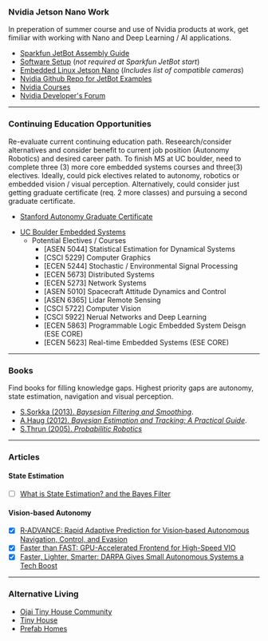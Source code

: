 ### Nvidia Jetson Nano Work
In preperation of summer course and use of Nvidia products at work, get fimiliar with working with Nano and Deep Learning / AI applications.
*   [Sparkfun JetBot Assembly Guide](https://learn.sparkfun.com/tutorials/assembly-guide-for-sparkfun-jetbot-ai-kit-v20/all)
*   [Software Setup](https://github.com/NVIDIA-AI-IOT/jetbot/wiki/Software-Setup) (_not required at Sparkfun JetBot start_)
*   [Embedded Linux Jetson Nano](https://elinux.org/Jetson_Nano) (_Includes list of compatible cameras_)
*   [Nvidia Github Repo for JetBot Examples](https://github.com/NVIDIA-AI-IOT/jetbot/wiki/examples)
*   [Nvidia Courses](https://www.nvidia.com/en-us/deep-learning-ai/education/)
*   [Nvidia Developer's Forum](https://forums.developer.nvidia.com/c/agx-autonomous-machines/jetson-embedded-systems/jetson-nano/76)

***
### Continuing Education Opportunities
Re-evaluate current continuing education path.  Reseearch/consider alternatives and consider benefit to current job position (Autonomy Robotics) and desired career path.  To finish MS at UC boulder, need to complete three (3) more core embedded systems courses and three(3) electives. Ideally, could pick electives related to autonomy, robotics or embedded vision / visual perception.  Alternatively, could consider just getting graduate certificate (req. 2 more classes) and pursuing a second graduate certificate. 
*   [Stanford Autonomy Graduate Certificate](https://online.stanford.edu/programs/robotics-and-autonomous-systems-graduate-certificate)
- [UC Boulder Embedded Systems](https://www.colorado.edu/ecee/graduate-program/degrees/embedded-systems)
  - Potential Electives / Courses
    - [ASEN 5044] Statistical Estimation for Dynamical Systems
    - [CSCI 5229] Computer Graphics
    - [ECEN 5244] Stochastic / Environmental Signal Processing
    - [ECEN 5673] Distributed Systems
    - [ECEN 5273] Network Systems
    - [ASEN 5010] Spacecraft Attitude Dynamics and Control
    - [ASEN 6365] Lidar Remote Sensing
    - [CSCI 5722] Computer Vision
    - [CSCI 5922] Nerual Networks and Deep Learning
    - [ECEN 5863] Programmable Logic Embedded System Deisgn (ESE CORE)
    - [ECEN 5623] Real-time Embedded Systems (ESE CORE)

***
### Books
Find books for filling knowledge gaps.  Highest priority gaps are autonomy, state estimation, navigation and visual perception.

*   [S.Sorkka (2013). _Baysesian Filtering and Smoothing_](https://www.amazon.com/Filtering-Smoothing-Institute-Mathematical-Statistics-ebook/dp/B00E99YQQM/ref=pd_simd_14_1/138-7145310-4141269?_encoding=UTF8&pd_rd_i=B00E99YQQM&pd_rd_r=5c850e18-1d93-4a19-a049-0a377abd6658&pd_rd_w=mkHHX&pd_rd_wg=9Pg5E&pf_rd_p=9fbe42ff-eef8-441e-8157-f50e3fcb818b&pf_rd_r=XKBE6CS9P9MXTSA6WGVC&psc=1&refRID=XKBE6CS9P9MXTSA6WGVC).
*   [A.Haug (2012). _Bayesian Estimation and Tracking: A Practical Guide_](https://www.amazon.com/Bayesian-Estimation-Tracking-Practical-Guide/dp/0470621702/ref=sr_1_1?dchild=1&keywords=Bayesian+Estimation+and+Tracking%3A+A+Practical+Guide&qid=1587253187&s=books&sr=1-1).
*   [S.Thrun (2005). _Probabilitic Robotics_](https://www.amazon.com/Probabilistic-Robotics-INTELLIGENT-ROBOTICS-AUTONOMOUS-dp-0262201623/dp/0262201623/ref=mt_hardcover?_encoding=UTF8&me=&qid=)

***
### Articles
#### State Estimation
*  [ ] [What is State Estimation? and the Bayes Filter](https://johnwlambert.github.io/bayes-filter/)
#### Vision-based Autonomy
*  [x] [R‐ADVANCE: Rapid Adaptive Prediction for Vision‐based Autonomous Navigation, Control, and Evasion](https://onlinelibrary.wiley.com/doi/full/10.1002/rob.21744)
*  [x] [Faster than FAST: GPU-Accelerated Frontend for High-Speed VIO](http://rpg.ifi.uzh.ch/docs/Arxiv20_Nagy.pdf)
*  [x] [Faster, Lighter, Smarter: DARPA Gives Small Autonomous Systems a Tech Boost](https://www.darpa.mil/news-events/2018-07-18)

***
### Alternative Living
* [Ojai Tiny House Community](https://www.facebook.com/groups/1311696078846712/?fref=gc&dti=886839901368363&hc_location=ufi)
* [Tiny House](https://www.treehugger.com/tiny-houses/where-to-park-tiny-house.html)
* [Prefab Homes](https://buildcover.com/)
